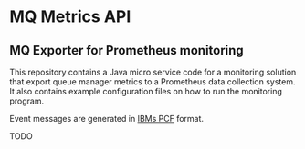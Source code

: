 # MQ Metrics API

## MQ Exporter for Prometheus monitoring

This repository contains a Java micro service code for a monitoring solution that export queue manager metrics to a Prometheus data collection system.  It also contains example configuration files on how to run the monitoring program.


Event messages are generated in [IBMs PCF](https://www.ibm.com/support/knowledgecenter/SSFKSJ_9.1.0/com.ibm.mq.adm.doc/q020000_.htm) format. 

TODO
